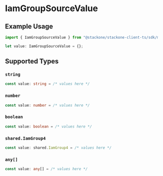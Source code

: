 # IamGroupSourceValue

## Example Usage

```typescript
import { IamGroupSourceValue } from "@stackone/stackone-client-ts/sdk/models/shared";

let value: IamGroupSourceValue = {};
```

## Supported Types

### `string`

```typescript
const value: string = /* values here */
```

### `number`

```typescript
const value: number = /* values here */
```

### `boolean`

```typescript
const value: boolean = /* values here */
```

### `shared.IamGroup4`

```typescript
const value: shared.IamGroup4 = /* values here */
```

### `any[]`

```typescript
const value: any[] = /* values here */
```

